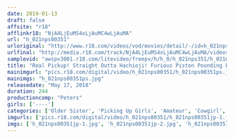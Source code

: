```yaml
---
date: 2019-01-13
draft: false
affsite: "r18"
afflinkr18: "NjA4LjEuMS4xLjAuMC4wLjAuMA"
url: "h_021nps00351"
urloriginal: "http://www.r18.com/videos/vod/movies/detail/-/id=h_021nps00351"
urlfinal: "http://media.r18.com/track/NjA4LjEuMS4xLjAuMC4wLjAuMA/videos/vod/movies/detail/-/id=h_021nps00351"
samplevid: "awspv3001.r18.com/litevideo/freepv/h/h_0/h_021nps351/h_021nps351_dmb_w.mp4"
title: "Real Pickup! Straight Outta Hachioji! Furious Piston Pounding Pussy Thrusts That Won't Stop Or Pull Out No Matter How Much She Cums"
mainimgurl: "pics.r18.com/digital/video/h_021nps00351/h_021nps00351ps.jpg"
mainimgs: "h_021nps00351ps.jpg"
releasedate: "May 17, 2018"
duration: 244
productioncomp: "Peters"
girls: ['----']
categories: ['Older Sister', 'Picking Up Girls', 'Amateur', 'Cowgirl', 'Creampie', 'Over 4 Hours', 'Hi-Def']
imgurls: ['pics.r18.com/digital/video/h_021nps00351/h_021nps00351jp-1.jpg', 'pics.r18.com/digital/video/h_021nps00351/h_021nps00351jp-2.jpg', 'pics.r18.com/digital/video/h_021nps00351/h_021nps00351jp-3.jpg', 'pics.r18.com/digital/video/h_021nps00351/h_021nps00351jp-4.jpg', 'pics.r18.com/digital/video/h_021nps00351/h_021nps00351jp-5.jpg', 'pics.r18.com/digital/video/h_021nps00351/h_021nps00351jp-6.jpg', 'pics.r18.com/digital/video/h_021nps00351/h_021nps00351jp-7.jpg', 'pics.r18.com/digital/video/h_021nps00351/h_021nps00351jp-8.jpg', 'pics.r18.com/digital/video/h_021nps00351/h_021nps00351jp-9.jpg', 'pics.r18.com/digital/video/h_021nps00351/h_021nps00351jp-10.jpg', 'pics.r18.com/digital/video/h_021nps00351/h_021nps00351jp-11.jpg', 'pics.r18.com/digital/video/h_021nps00351/h_021nps00351jp-12.jpg', 'pics.r18.com/digital/video/h_021nps00351/h_021nps00351jp-13.jpg', 'pics.r18.com/digital/video/h_021nps00351/h_021nps00351jp-14.jpg', 'pics.r18.com/digital/video/h_021nps00351/h_021nps00351jp-15.jpg', 'pics.r18.com/digital/video/h_021nps00351/h_021nps00351jp-16.jpg', 'pics.r18.com/digital/video/h_021nps00351/h_021nps00351jp-17.jpg', 'pics.r18.com/digital/video/h_021nps00351/h_021nps00351jp-18.jpg', 'pics.r18.com/digital/video/h_021nps00351/h_021nps00351jp-19.jpg', 'pics.r18.com/digital/video/h_021nps00351/h_021nps00351jp-20.jpg']
imgs: ['h_021nps00351jp-1.jpg', 'h_021nps00351jp-2.jpg', 'h_021nps00351jp-3.jpg', 'h_021nps00351jp-4.jpg', 'h_021nps00351jp-5.jpg', 'h_021nps00351jp-6.jpg', 'h_021nps00351jp-7.jpg', 'h_021nps00351jp-8.jpg', 'h_021nps00351jp-9.jpg', 'h_021nps00351jp-10.jpg', 'h_021nps00351jp-11.jpg', 'h_021nps00351jp-12.jpg', 'h_021nps00351jp-13.jpg', 'h_021nps00351jp-14.jpg', 'h_021nps00351jp-15.jpg', 'h_021nps00351jp-16.jpg', 'h_021nps00351jp-17.jpg', 'h_021nps00351jp-18.jpg', 'h_021nps00351jp-19.jpg', 'h_021nps00351jp-20.jpg']
---
```


